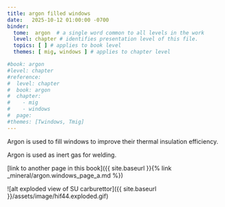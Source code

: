 ```yaml
---
title: argon filled windows
date:   2025-10-12 01:00:00 -0700
binder:
  tome:  argon  # a single word common to all levels in the work 
  level: chapter # identifies presentation level of this file.
  topics: [ ] # applies to book level
  themes: [ mig, windows ] # applies to chapter level

#book: argon
#level: chapter
#reference:
#  level: chapter
#  book: argon
#  chapter:
#    - mig
#    - windows
#  page:
#themes: [Twindows, Tmig]
---
```


Argon is used to fill windows to improve their thermal insulation efficiency.

Argon is used as inert gas for welding.

[link to another page in this book]({{ site.baseurl }}{% link _mineral/argon.windows_page_a.md %})

![alt exploded view of SU carburettor]({{ site.baseurl }}/assets/image/hif44.exploded.gif)
